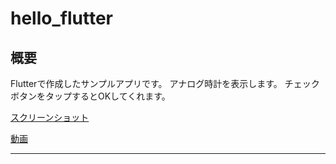 # hello_flutter

## 概要

Flutterで作成したサンプルアプリです。
アナログ時計を表示します。
チェックボタンをタップするとOKしてくれます。

[スクリーンショット](https://photos.google.com/share/AF1QipNOMlt5jj_1gRdp5V-pBP-dzDndVOFbKsmyJLtUCKTyYy8t2NaQimRQCXMUOLlPVA/photo/AF1QipMJS13mHJ_lIAcnoe6ecvB23vZrqeAiK3P9NBoU?key%253DbG96WWJKZTRsaklidkl1YmdTTHRZSlA5MGtDM0VB)

[動画](https://photos.google.com/share/AF1QipNOMlt5jj_1gRdp5V-pBP-dzDndVOFbKsmyJLtUCKTyYy8t2NaQimRQCXMUOLlPVA/photo/AF1QipPww6aoenO7GFfCSHRsVUY1dYl20tLVEnGOHhis?key%253DbG96WWJKZTRsaklidkl1YmdTTHRZSlA5MGtDM0VB)

----
